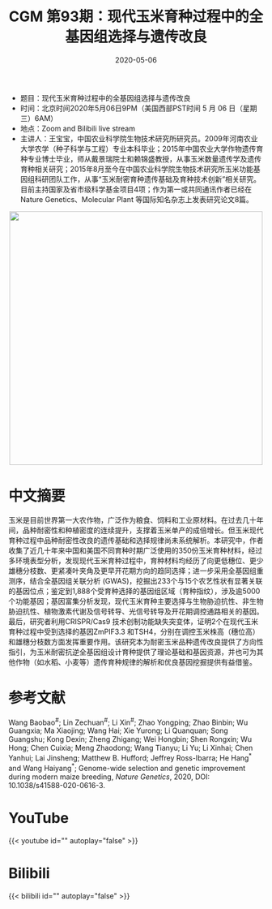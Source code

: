 ﻿---
title: "CGM 第93期：现代玉米育种过程中的全基因组选择与遗传改良"
date: "2020-05-06"
categories:
  - 学术报告
tags: [Genome-wide genetic changes, modern breeding of maize]
show_comments: true
thumbnail: "https://i.loli.net/2020/05/04/Kk9maqvIuGU8bOJ.jpg"
---

- 题目：现代玉米育种过程中的全基因组选择与遗传改良
- 时间：北京时间2020年5月06日9PM（美国西部PST时间 5 月 06 日（星期三）6AM）
- 地点：Zoom and Bilibili live stream
- 主讲人：王宝宝，中国农业科学院生物技术研究所研究员。2009年河南农业大学农学（种子科学与工程）专业本科毕业；2015年中国农业大学作物遗传育种专业博士毕业，师从戴景瑞院士和赖锦盛教授，从事玉米数量遗传学及遗传育种相关研究；2015年8月至今在中国农业科学院生物技术研究所玉米功能基因组科研团队工作，从事“玉米耐密育种遗传基础及育种技术创新”相关研究。目前主持国家及省市级科学基金项目4项；作为第一或共同通讯作者已经在Nature Genetics、Molecular Plant 等国际知名杂志上发表研究论文8篇。

<div align="center">
<img src="https://i.loli.net/2020/05/04/Kk9maqvIuGU8bOJ.jpg" height=500>
</div>

# 中文摘要

玉米是目前世界第一大农作物，广泛作为粮食、饲料和工业原材料。在过去几十年间，品种耐密性和种植密度的连续提升，支撑着玉米单产的成倍增长。但玉米现代育种过程中品种耐密性改良的遗传基础和选择规律尚未系统解析。本研究中，作者收集了近几十年来中国和美国不同育种时期广泛使用的350份玉米育种材料，经过多环境表型分析，发现现代玉米育种过程中，育种材料均经历了向更低穗位、更少雄穗分枝数、更紧凑叶夹角及更早开花期方向的趋同选择；进一步采用全基因组重测序，结合全基因组关联分析 (GWAS)，挖掘出233个与15个农艺性状有显著关联的基因位点；鉴定到1,888个受育种选择的基因组区域（育种指纹），涉及逾5000个功能基因；基因富集分析发现，现代玉米育种主要选择与生物胁迫抗性、非生物胁迫抗性、植物激素代谢及信号转导、光信号转导及开花期调控通路相关的基因。最后，研究者利用CRISPR/Cas9 技术创制功能缺失突变体，证明2个在现代玉米育种过程中受到选择的基因ZmPIF3.3 和TSH4，分别在调控玉米株高（穗位高）和雄穗分枝数方面发挥重要作用。该研究本为耐密玉米品种遗传改良提供了方向性指引，为玉米耐密抗逆全基因组设计育种提供了理论基础和基因资源，并也可为其他作物（如水稻、小麦等）遗传育种规律的解析和优良基因挖掘提供有益借鉴。

# 参考文献

Wang Baobao<sup>\#</sup>; Lin Zechuan<sup>\#</sup>; Li Xin<sup>\#</sup>; Zhao Yongping; Zhao Binbin; Wu Guangxia; Ma Xiaojing; Wang Hai; Xie Yurong; Li Quanquan; Song Guangshu; Kong Dexin; Zheng Zhigang; Wei Hongbin; Shen Rongxin; Wu Hong; Chen Cuixia; Meng Zhaodong; Wang Tianyu; Li Yu; Li Xinhai; Chen Yanhui; Lai Jinsheng; Matthew B. Hufford; Jeffrey Ross-Ibarra; He Hang<sup>\*</sup> and Wang Haiyang<sup>\*</sup>; Genome-wide selection and genetic improvement during modern maize breeding, *Nature Genetics*, 2020, DOI: 10.1038/s41588-020-0616-3.

# YouTube

{{< youtube id="" autoplay="false" >}}

# Bilibili

{{< bilibili id="" autoplay="false" >}}

